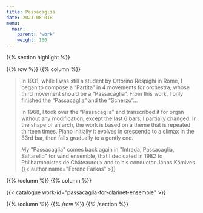 ```yaml
---
title: Passacaglia
date: 2023-08-018
menu:
  main:
    parent: 'work'
    weight: 160
---
```


{{% section highlight %}}

{{% row %}}
{{% column %}}

> In 1931, while I was still a student by Ottorino Respighi in Rome, I began to compose a “Partita” in 
> 4 movements for orchestra,  whose third movement should be a “Passacaglia”. From this work, I only 
> finished the “Passacaglia” and the “Scherzo”… 
>
> In 1968, I took over the “Passacaglia” and transcribed it for organ without any modification, except 
> the last 6 bars, I partially changed. In the shape of an arch, the work is based on a theme that is 
> repeated thirteen times. Piano initially it evolves in crescendo to a climax in the 33rd bar, then 
> falls gradually to a gently end. 
>
> My "Passacaglia" comes back again in "Intrada, Passacaglia, Saltarello" for wind ensemble, that I 
> dedicated in 1982 to Philharmonistes de Châteauroux and to his conductor János 
> Kömives.
> {{< author name="Ferenc Farkas" >}}
> 

{{% /column %}}
{{% column %}}


{{< catalogue work-id="passacaglia-for-clarinet-ensemble" >}}

{{% /column %}}
{{% /row %}}
{{% /section %}}